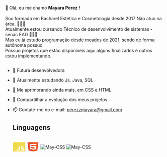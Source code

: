   🙋 Olá, eu me chamo <strong> Mayara Perez !</strong>
  <br><br>Sou formada em Bacharel Estética e Cosmetologia desde 2017
  Não atuo na área. 👩🏻‍🎓 <br>
  Atualmente estou cursando Técnico de desenvolvimento de sistemas - senac EAD 👩🏼‍💻<br>
  Mas eu já estudo programação desde meados de 2021, sendo de forma autônoma possuo <br>
  Possuo projetos que estão disponíveis aqui alguns finalizados e outros estou implementando. 
 
  ##

- 🚀 Futura desenvolvedora
- 🌱 Atualmente estudando Js, Java, SQL
- 💪 Me aprimorando ainda mais, em CSS e HTML
- 💞️ Compartilhar a evolução dos meus projetos
- 📫 Contate-me no e-mail: perezzmayara@gmail.com

  ##


  
  ##
  
  <h2>Linguagens</h2>
  <div style="display: inline_block"><br>
  <img align="center" alt="May-Js" height="30" width="40" src="https://raw.githubusercontent.com/devicons/devicon/master/icons/javascript/javascript-plain.svg">
  <img align="center" alt="May-HTML" height="30" width="40" src="https://raw.githubusercontent.com/devicons/devicon/master/icons/html5/html5-original.svg">
  <img align="center" alt="May-CSS" height="30" width="40" src="https://user-images.githubusercontent.com/88052519/176565958-b505b166-67c1-43ab-acda-64f62ab45bbd.png">
  <img align="center" alt="May-CSS" height="30" width="40" src="https://encrypted-tbn0.gstatic.com/images?q=tbn:ANd9GcRO8TqBT5LdLbbxxey9600v8Mxl6DtlmVJXDNA_LuiDNrK2o1fHDZK27qZfl9nkAFSfES4&usqp=CAU">

  
</div>
   
  <img src="C:\Users\Mayara\Desktop" width="350" alt="">
  
  ##
